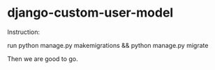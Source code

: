 # django-custom-user-model

Instruction:

  run python manage.py makemigrations && python manage.py migrate
  
 Then we are good to go.
 
